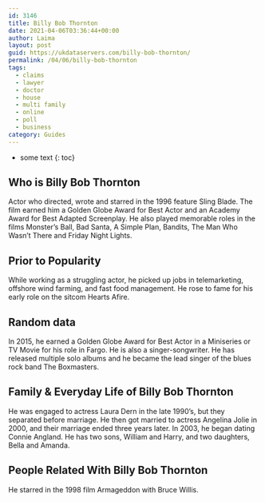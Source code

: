 ```yaml
---
id: 3146
title: Billy Bob Thornton
date: 2021-04-06T03:36:44+00:00
author: Laima
layout: post
guid: https://ukdataservers.com/billy-bob-thornton/
permalink: /04/06/billy-bob-thornton
tags:
  - claims
  - lawyer
  - doctor
  - house
  - multi family
  - online
  - poll
  - business
category: Guides
---
```


* some text
{: toc}


## Who is Billy Bob Thornton
                  
                  
                  
Actor who directed, wrote and starred in the 1996 feature Sling Blade. The film earned him a Golden Globe Award for Best Actor and an Academy Award for Best Adapted Screenplay. He also played memorable roles in the films Monster&#8217;s Ball, Bad Santa, A Simple Plan, Bandits, The Man Who Wasn&#8217;t There and Friday Night Lights.
                  
              
            
              
            
                
                
                
## Prior to Popularity
                  
                  
                  
While working as a struggling actor, he picked up jobs in telemarketing, offshore wind farming, and fast food management. He rose to fame for his early role on the sitcom Hearts Afire.
                  
              
            
              
            
                
                
                
## Random data
                  
                  
                  
In 2015, he earned a Golden Globe Award for Best Actor in a Miniseries or TV Movie for his role in Fargo. He is also a singer-songwriter. He has released multiple solo albums and he became the lead singer of the blues rock band The Boxmasters.
                  
              
            
              
            
                
                
                
## Family & Everyday Life of Billy Bob Thornton
                  
                  
                  
He was engaged to actress Laura Dern in the late 1990&#8217;s, but they separated before marriage. He then got married to actress Angelina Jolie in 2000, and their marriage ended three years later. In 2003, he began dating Connie Angland. He has two sons, William and Harry, and two daughters, Bella and Amanda.
                  
              
            
              
            
                
                
                
## People Related With Billy Bob Thornton
                  
                  
                  
He starred in the 1998 film Armageddon with Bruce Willis.
                  
              
            
              
            
                
              
            
              
              
            
            
              
            
          
          
          